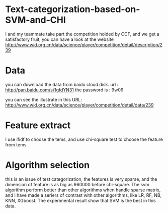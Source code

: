 # Text-categorization-based-on-SVM-and-CHI
I and my teammate take part the competition holded by CCF, and we get a satisfactory fruit, you can have a look at the website 
http://www.wid.org.cn/data/science/player/competition/detail/description/239

# Data 
you can download the data from baidu cloud disk.
url : http://pan.baidu.com/s/1gfdYN31
the password is : 9w09

you can see the illustrate in this URL:
http://www.wid.org.cn/data/science/player/competition/detail/data/239

# Feature extract
I use ifidf to choose the tems, and use chi-square test to choose the feature from tems.

# Algorithm selection
this is an issue of test categorization, the features is very sparse, and the dimension of feature is as big as 960000 
before chi-square.
The svm algorithm perform better than other algorithms when handle sparse matrix, and I have made a seriers of contrast with 
other algorithms, like LR, RF, NB, KNN, XGboost. The experimental result show that SVM is the best in this data.

